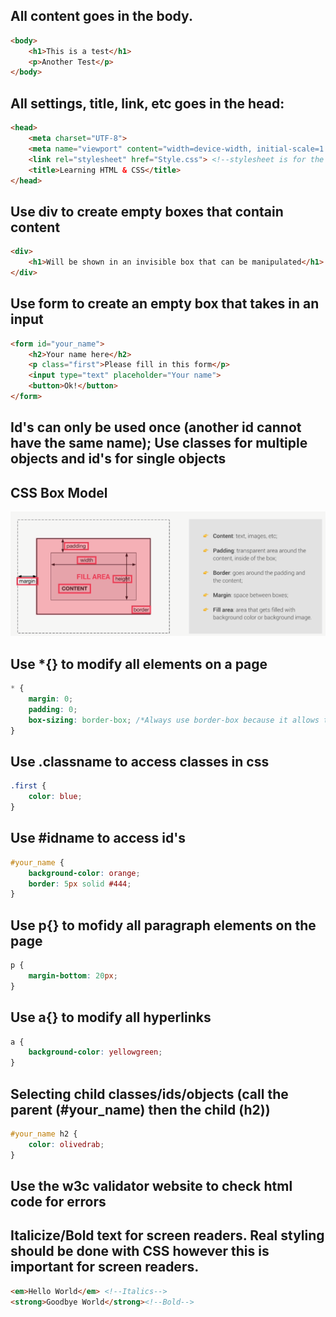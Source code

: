 ## All content goes in the body.

```Html
<body>
    <h1>This is a test</h1>
    <p>Another Test</p>
</body>
```

## All settings, title, link, etc goes in the head:

```Html
<head>
    <meta charset="UTF-8">
    <meta name="viewport" content="width=device-width, initial-scale=1.0">
    <link rel="stylesheet" href="Style.css"> <!--stylesheet is for the css settings created for the web page.-->
    <title>Learning HTML & CSS</title>
</head>
```

## Use div to create empty boxes that contain content

```Html
<div>
    <h1>Will be shown in an invisible box that can be manipulated</h1>
</div>
```

## Use form to create an empty box that takes in an input

```Html
<form id="your_name">
    <h2>Your name here</h2>
    <p class="first">Please fill in this form</p>
    <input type="text" placeholder="Your name">
    <button>Ok!</button>
</form>
```

## Id's can only be used once (another id cannot have the same name); Use classes for multiple objects and id's for single objects

## CSS Box Model

![alt text](CSS_Box_Model.PNG)

## Use \*{} to modify all elements on a page

```CSS
* {
    margin: 0;
    padding: 0;
    box-sizing: border-box; /*Always use border-box because it allows the width to be unaffected by padding*/
}
```

## Use .classname to access classes in css

```CSS
.first {
    color: blue;
}
```

## Use #idname to access id's

```CSS
#your_name {
    background-color: orange;
    border: 5px solid #444;
}
```

## Use p{} to mofidy all paragraph elements on the page

```CSS
p {
    margin-bottom: 20px;
}
```

## Use a{} to modify all hyperlinks

```CSS
a {
    background-color: yellowgreen;
}
```

## Selecting child classes/ids/objects (call the parent (#your_name) then the child (h2))

```CSS
#your_name h2 {
    color: olivedrab;
}
```

## Use the w3c validator website to check html code for errors

## Italicize/Bold text for screen readers. Real styling should be done with CSS however this is important for screen readers.

```Html
<em>Hello World</em> <!--Italics-->
<strong>Goodbye World</strong><!--Bold-->
```
